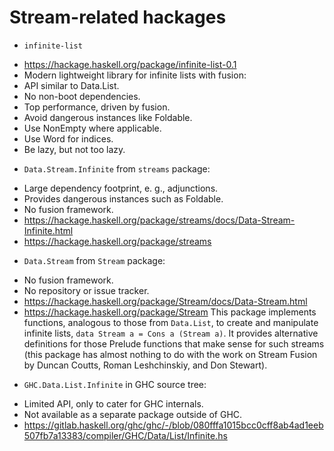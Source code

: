 # Stream-related hackages

* `infinite-list`
- https://hackage.haskell.org/package/infinite-list-0.1
- Modern lightweight library for infinite lists with fusion:
- API similar to Data.List.
- No non-boot dependencies.
- Top performance, driven by fusion.
- Avoid dangerous instances like Foldable.
- Use NonEmpty where applicable.
- Use Word for indices.
- Be lazy, but not too lazy.

* `Data.Stream.Infinite` from `streams` package:
- Large dependency footprint, e. g., adjunctions.
- Provides dangerous instances such as Foldable.
- No fusion framework.
- https://hackage.haskell.org/package/streams/docs/Data-Stream-Infinite.html
- https://hackage.haskell.org/package/streams

* `Data.Stream` from `Stream` package:
- No fusion framework.
- No repository or issue tracker.
- https://hackage.haskell.org/package/Stream/docs/Data-Stream.html
- https://hackage.haskell.org/package/Stream
This package implements functions, analogous to those from `Data.List`, to create and manipulate infinite lists, `data Stream a = Cons a (Stream a)`. It provides alternative definitions for those Prelude functions that make sense for such streams (this package has almost nothing to do with the work on Stream Fusion by Duncan Coutts, Roman Leshchinskiy, and Don Stewart).

* `GHC.Data.List.Infinite` in GHC source tree:
- Limited API, only to cater for GHC internals.
- Not available as a separate package outside of GHC.
- https://gitlab.haskell.org/ghc/ghc/-/blob/080fffa1015bcc0cff8ab4ad1eeb507fb7a13383/compiler/GHC/Data/List/Infinite.hs
